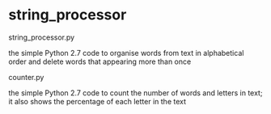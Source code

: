 # string_processor

string_processor.py

the simple Python 2.7 code to organise words from text in alphabetical order and delete words that appearing more than once

counter.py

the simple Python 2.7 code to count the number of words and letters in text; it also shows the percentage of each letter in the text
